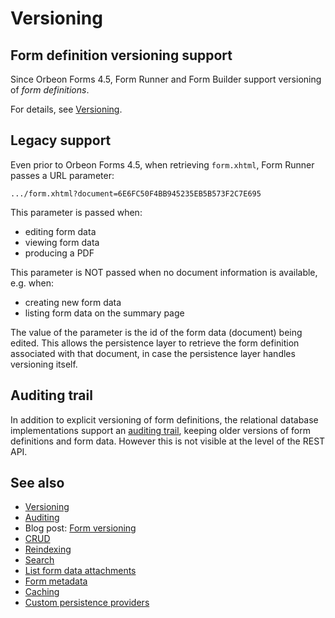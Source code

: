 # Versioning

## Form definition versioning support

Since Orbeon Forms 4.5, Form Runner and Form Builder support versioning of _form definitions_.

For details, see [Versioning](/form-runner/feature/versioning.md).

## Legacy support

Even prior to Orbeon Forms 4.5, when retrieving `form.xhtml`, Form Runner passes a URL parameter:

```
.../form.xhtml?document=6E6FC50F4BB945235EB5B573F2C7E695
```

This parameter is passed when:

- editing form data
- viewing form data
- producing a PDF

This parameter is NOT passed when no document information is available, e.g. when:

- creating new form data
- listing form data on the summary page

The value of the parameter is the id of the form data (document) being edited. This allows the persistence layer to retrieve the form definition associated with that document, in case the persistence layer handles versioning itself.

## Auditing trail

In addition to explicit versioning of form definitions, the relational database implementations support an [auditing trail](/form-runner/persistence/auditing.md), keeping older versions of form definitions and form data. However this is not visible at the level of the REST API.

## See also 

- [Versioning](/form-runner/feature/versioning.md)
- [Auditing](/form-runner/persistence/auditing.md)
- Blog post: [Form versioning](https://blog.orbeon.com/2014/02/form-versioning.html)
- [CRUD](crud.md)
- [Reindexing](reindexing.md)
- [Search](search.md)
- [List form data attachments](list-form-data-attachments.md)
- [Form metadata](forms-metadata.md)
- [Caching](caching.md)
- [Custom persistence providers](custom-persistence-providers.md)